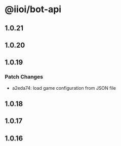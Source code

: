 # @iioi/bot-api

## 1.0.21

## 1.0.20

## 1.0.19

### Patch Changes

-   a2eda74: load game configuration from JSON file

## 1.0.18

## 1.0.17

## 1.0.16

